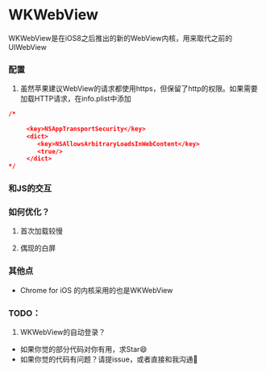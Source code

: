 # WKWebView
WKWebView是在iOS8之后推出的新的WebView内核，用来取代之前的UIWebView


### 配置
1. 虽然苹果建议WebView的请求都使用https，但保留了http的权限。如果需要加载HTTP请求，在info.plist中添加
```json
/*
     
     <key>NSAppTransportSecurity</key>
     <dict>
        <key>NSAllowsArbitraryLoadsInWebContent</key>
        <true/>
     </dict>
*/
```
### 和JS的交互


### 如何优化？

1. 首次加载较慢

2. 偶现的白屏




### 其他点
 - Chrome for iOS 的内核采用的也是WKWebView

### TODO：
 1. WKWebView的自动登录？

- 如果你觉的部分代码对你有用，求Star😄
- 如果你觉的代码有问题？请提issue，或者直接和我沟通🙏

